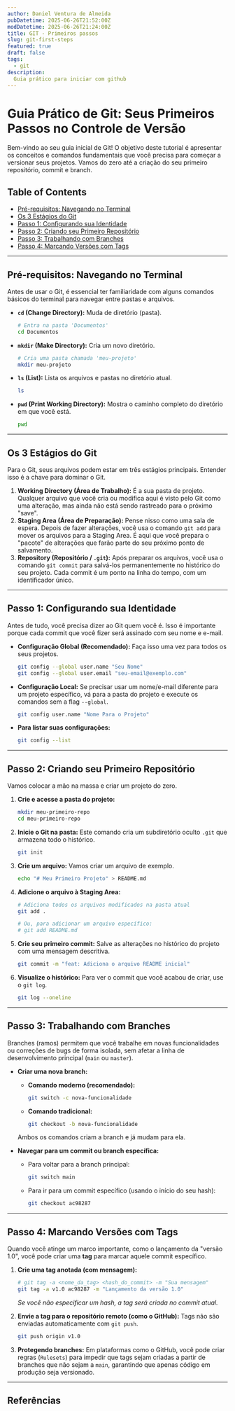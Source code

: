 ```yaml
---
author: Daniel Ventura de Almeida
pubDatetime: 2025-06-26T21:52:00Z
modDatetime: 2025-06-26T21:24:00Z
title: GIT - Primeiros passos
slug: git-first-steps
featured: true
draft: false
tags:
  - git
description:
  Guia prático para iniciar com github
---
```


# Guia Prático de Git: Seus Primeiros Passos no Controle de Versão

Bem-vindo ao seu guia inicial de Git! O objetivo deste tutorial é apresentar os conceitos e comandos fundamentais que você precisa para começar a versionar seus projetos. Vamos do zero até a criação do seu primeiro repositório, commit e branch.

## Table of Contents
* [Pré-requisitos: Navegando no Terminal](#pré-requisitos-navegando-no-terminal)
* [Os 3 Estágios do Git](#os-3-estágios-do-git)
* [Passo 1: Configurando sua Identidade](#passo-1-configurando-sua-identidade)
* [Passo 2: Criando seu Primeiro Repositório](#passo-2-criando-seu-primeiro-repositório)
* [Passo 3: Trabalhando com Branches](#passo-3-trabalhando-com-branches)
* [Passo 4: Marcando Versões com Tags](#passo-4-marcando-versões-com-tags)

---

## Pré-requisitos: Navegando no Terminal

Antes de usar o Git, é essencial ter familiaridade com alguns comandos básicos do terminal para navegar entre pastas e arquivos.

* **`cd` (Change Directory):** Muda de diretório (pasta).
    ```bash
    # Entra na pasta 'Documentos'
    cd Documentos
    ```

* **`mkdir` (Make Directory):** Cria um novo diretório.
    ```bash
    # Cria uma pasta chamada 'meu-projeto'
    mkdir meu-projeto
    ```

* **`ls` (List):** Lista os arquivos e pastas no diretório atual.
    ```bash
    ls
    ```

* **`pwd` (Print Working Directory):** Mostra o caminho completo do diretório em que você está.
    ```bash
    pwd
    ```

---

## Os 3 Estágios do Git

Para o Git, seus arquivos podem estar em três estágios principais. Entender isso é a chave para dominar o Git.

1.  **Working Directory (Área de Trabalho):** É a sua pasta de projeto. Qualquer arquivo que você cria ou modifica aqui é visto pelo Git como uma alteração, mas ainda não está sendo rastreado para o próximo "save".
2.  **Staging Area (Área de Preparação):** Pense nisso como uma sala de espera. Depois de fazer alterações, você usa o comando `git add` para mover os arquivos para a Staging Area. É aqui que você prepara o "pacote" de alterações que farão parte do seu próximo ponto de salvamento.
3.  **Repository (Repositório / `.git`):** Após preparar os arquivos, você usa o comando `git commit` para salvá-los permanentemente no histórico do seu projeto. Cada commit é um ponto na linha do tempo, com um identificador único.

---

## Passo 1: Configurando sua Identidade

Antes de tudo, você precisa dizer ao Git quem você é. Isso é importante porque cada commit que você fizer será assinado com seu nome e e-mail.

* **Configuração Global (Recomendado):** Faça isso uma vez para todos os seus projetos.
    ```bash
    git config --global user.name "Seu Nome"
    git config --global user.email "seu-email@exemplo.com"
    ```

* **Configuração Local:** Se precisar usar um nome/e-mail diferente para um projeto específico, vá para a pasta do projeto e execute os comandos sem a flag `--global`.
    ```bash
    git config user.name "Nome Para o Projeto"
    ```

* **Para listar suas configurações:**
    ```bash
    git config --list
    ```

---

## Passo 2: Criando seu Primeiro Repositório

Vamos colocar a mão na massa e criar um projeto do zero.

1.  **Crie e acesse a pasta do projeto:**
    ```bash
    mkdir meu-primeiro-repo
    cd meu-primeiro-repo
    ```

2.  **Inicie o Git na pasta:** Este comando cria um subdiretório oculto `.git` que armazena todo o histórico.
    ```bash
    git init
    ```

3.  **Crie um arquivo:** Vamos criar um arquivo de exemplo.
    ```bash
    echo "# Meu Primeiro Projeto" > README.md
    ```

4.  **Adicione o arquivo à Staging Area:**
    ```bash
    # Adiciona todos os arquivos modificados na pasta atual
    git add .
    
    # Ou, para adicionar um arquivo específico:
    # git add README.md
    ```

5.  **Crie seu primeiro commit:** Salve as alterações no histórico do projeto com uma mensagem descritiva.
    ```bash
    git commit -m "feat: Adiciona o arquivo README inicial"
    ```

6.  **Visualize o histórico:** Para ver o commit que você acabou de criar, use o `git log`.
    ```bash
    git log --oneline
    ```

---

## Passo 3: Trabalhando com Branches

Branches (ramos) permitem que você trabalhe em novas funcionalidades ou correções de bugs de forma isolada, sem afetar a linha de desenvolvimento principal (`main` ou `master`).

* **Criar uma nova branch:**
    * **Comando moderno (recomendado):**
        ```bash
        git switch -c nova-funcionalidade
        ```
    * **Comando tradicional:**
        ```bash
        git checkout -b nova-funcionalidade
        ```

    Ambos os comandos criam a branch e já mudam para ela.

* **Navegar para um commit ou branch específica:**
    * Para voltar para a branch principal:
        ```bash
        git switch main
        ```
    * Para ir para um commit específico (usando o início do seu hash):
        ```bash
        git checkout ac98287
        ```

---

## Passo 4: Marcando Versões com Tags

Quando você atinge um marco importante, como o lançamento da "versão 1.0", você pode criar uma **tag** para marcar aquele commit específico.

1.  **Crie uma tag anotada (com mensagem):**
    ```bash
    # git tag -a <nome_da_tag> <hash_do_commit> -m "Sua mensagem"
    git tag -a v1.0 ac98287 -m "Lançamento da versão 1.0"
    ```
    *Se você não especificar um hash, a tag será criada no commit atual.*

2.  **Envie a tag para o repositório remoto (como o GitHub):** Tags não são enviadas automaticamente com `git push`.
    ```bash
    git push origin v1.0
    ```

3.  **Protegendo branches:** Em plataformas como o GitHub, você pode criar regras (`Rulesets`) para impedir que tags sejam criadas a partir de branches que não sejam a `main`, garantindo que apenas código em produção seja versionado.

---

## Referências


